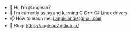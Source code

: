 - 👋 Hi, I’m @angiean7
- 🌱 I’m currently using and learning C C++ C# Linux drivers
- 📫 How to reach me: i.angie.anqi@gmail.com
- 🔗 Blog: https://angiean7.github.io/

<!---
angiean7/angiean7 is a ✨ special ✨ repository because its `README.md` (this file) appears on your GitHub profile.
You can click the Preview link to take a look at your changes.
--->
